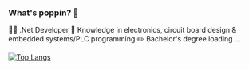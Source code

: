### What's poppin? 🤙

👨‍💻 .Net Developer 
🔌 Knowledge in electronics, circuit board design & embedded systems/PLC programming
✏️ Bachelor's degree loading ... 
<!--
**BernhardAuer/BernhardAuer** is a ✨ _special_ ✨ repository because its `README.md` (this file) appears on your GitHub profile.


Here are some ideas to get you started:

- 🔭 I’m currently working on my bachelor thesis 🎓
- 🌱 I’m currently learning ...
- 👯 I’m looking to collaborate on ...
- 🤔 I’m looking for help with ...
- 💬 Ask me about ...
- 📫 How to reach me: ...
- 😄 Pronouns: ...
- ⚡ Fun fact: ...

[![BernhardAuer's GitHub stats](https://github-readme-stats.vercel.app/api?username=BernhardAuer)](https://github.com/BernhardAuer/github-readme-stats)
-->

[![Top Langs](https://github-readme-stats.vercel.app/api/top-langs/?username=BernhardAuer&layout=compact)](https://github.com/BernhardAuer/github-readme-stats)
